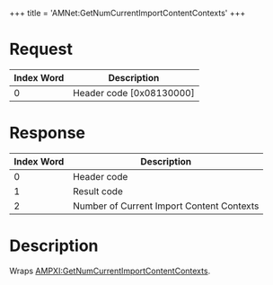 +++
title = 'AMNet:GetNumCurrentImportContentContexts'
+++

# Request

| Index Word | Description                |
|------------|----------------------------|
| 0          | Header code \[0x08130000\] |

# Response

| Index Word | Description                               |
|------------|-------------------------------------------|
| 0          | Header code                               |
| 1          | Result code                               |
| 2          | Number of Current Import Content Contexts |

# Description

Wraps
[AMPXI:GetNumCurrentImportContentContexts](AMPXI:GetNumCurrentImportContentContexts "wikilink").